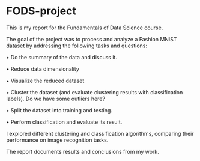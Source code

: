 # FODS-project

This is my report for the Fundamentals of Data Science course.

The goal of the project was to process and analyze a Fashion MNIST dataset by addressing the following tasks and questions:

• Do the summary of the data and discuss it.

• Reduce data dimensionality

• Visualize the reduced dataset

• Cluster the dataset (and evaluate clustering results with classification labels). Do we have some
outliers here?

• Split the dataset into training and testing.

• Perform classification and evaluate its result.

I explored different clustering and classification algorithms, comparing their performance on image recognition tasks. 

The report documents results and conclusions from my work.
